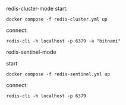 redis-cluster-mode
start:
```
docker compose -f redis-cluster.yml up 
```
connect: 
```
redis-cli -h localhost -p 6379 -a "bitnami"
```


redis-sentinel-mode

start
```
docker compose -f redis-sentinel.yml up
```
connect: 
```
redis-cli -h localhost -p 6379
```